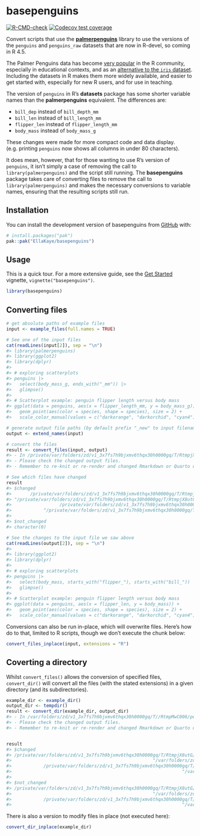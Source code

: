 
<!-- README.md is generated from README.Rmd. Please edit that file -->

# basepenguins

<!-- badges: start -->

[![R-CMD-check](https://github.com/EllaKaye/basepenguins/actions/workflows/R-CMD-check.yaml/badge.svg)](https://github.com/EllaKaye/basepenguins/actions/workflows/R-CMD-check.yaml)
[![Codecov test
coverage](https://codecov.io/gh/EllaKaye/basepenguins/graph/badge.svg)](https://app.codecov.io/gh/EllaKaye/basepenguins)
<!-- badges: end -->

Convert scripts that use the
**[palmerpenguins](https://allisonhorst.github.io/palmerpenguins/index.html)**
library to use the versions of the `penguins` and `penguins_raw`
datasets that are now in R-devel, so coming in R 4.5.

The Palmer Penguins data has become [very
popular](https://apreshill.github.io/palmerpenguins-useR-2022/) in the R
community, especially in educational contexts, and as an [alternative to
the `iris`
dataset](https://journal.r-project.org/articles/RJ-2022-020/). Including
the datasets in R makes them more widely available, and easier to get
started with, especially for new R users, and for use in teaching.

The version of `penguins` in R’s **datasets** package has some shorter
variable names than the **palmerpenguins** equivalent. The differences
are:

- `bill_dep` instead of `bill_depth_mm`
- `bill_len` instead of `bill_length_mm`
- `flipper_len` instead of `flipper_length_mm`
- `body_mass` instead of `body_mass_g`

These changes were made for more compact code and data display.
(e.g. printing `penguins` now shows all columns in under 80 characters).

It does mean, however, that for those wanting to use R’s version of
`penguins`, it isn’t simply a case of removing the call to
`library(palmerpenguins)` and the script still running. The
**basepenguins** package takes care of converting files to remove the
call to `library(palmerpenguins)` and makes the necessary conversions to
variable names, ensuring that the resulting scripts still run.

## Installation

You can install the development version of basepenguins from
[GitHub](https://github.com/) with:

``` r
# install.packages("pak")
pak::pak("EllaKaye/basepenguins")
```

## Usage

This is a quick tour. For a more extensive guide, see the [Get
Started](https://ellakaye.github.io/basepenguins/articles/basepenguins.html)
vignette, `vignette("basepenguins")`.

``` r
library(basepenguins)
```

## Converting files

``` r
# get absolute paths of example files
input <- example_files(full.names = TRUE)

# See one of the input files
cat(readLines(input[2]), sep = "\n") 
#> library(palmerpenguins)
#> library(ggplot2)
#> library(dplyr)
#> 
#> # exploring scatterplots
#> penguins |>
#>   select(body_mass_g, ends_with("_mm")) |>
#>   glimpse()
#> 
#> # Scatterplot example: penguin flipper length versus body mass
#> ggplot(data = penguins, aes(x = flipper_length_mm, y = body_mass_g)) +
#>   geom_point(aes(color = species, shape = species), size = 2) +
#>   scale_color_manual(values = c("darkorange", "darkorchid", "cyan4"))
```

``` r
# generate output file paths (by default prefix "_new" to input filenames)
output <- extend_names(input) 
```

``` r
# convert the files
result <- convert_files(input, output)
#> - In /private/var/folders/zd/v1_3x7fs7h9bjxmv6thqx30h0000gq/T/RtmpjX8utG/temp_libpath1164130dc63f2/basepenguins/extdata/penguins_new.R, ends_with("_mm") replaced on line 7 - please check that the subsitution is appropriate.
#> - Please check the changed output files.
#> - Remember to re-knit or re-render and changed Rmarkdown or Quarto documents.
```

``` r
# See which files have changed
result
#> $changed
#>       /private/var/folders/zd/v1_3x7fs7h9bjxmv6thqx30h0000gq/T/RtmpjX8utG/temp_libpath1164130dc63f2/basepenguins/extdata/analysis/penguins.qmd 
#> "/private/var/folders/zd/v1_3x7fs7h9bjxmv6thqx30h0000gq/T/RtmpjX8utG/temp_libpath1164130dc63f2/basepenguins/extdata/analysis/penguins_new.qmd" 
#>                  /private/var/folders/zd/v1_3x7fs7h9bjxmv6thqx30h0000gq/T/RtmpjX8utG/temp_libpath1164130dc63f2/basepenguins/extdata/penguins.R 
#>            "/private/var/folders/zd/v1_3x7fs7h9bjxmv6thqx30h0000gq/T/RtmpjX8utG/temp_libpath1164130dc63f2/basepenguins/extdata/penguins_new.R" 
#> 
#> $not_changed
#> character(0)
```

``` r
# See the changes to the input file we saw above
cat(readLines(output[2]), sep = "\n") 
#> 
#> library(ggplot2)
#> library(dplyr)
#> 
#> # exploring scatterplots
#> penguins |>
#>   select(body_mass, starts_with("flipper_"), starts_with("bill_")) |>
#>   glimpse()
#> 
#> # Scatterplot example: penguin flipper length versus body mass
#> ggplot(data = penguins, aes(x = flipper_len, y = body_mass)) +
#>   geom_point(aes(color = species, shape = species), size = 2) +
#>   scale_color_manual(values = c("darkorange", "darkorchid", "cyan4"))
```

Conversions can also be run in-place, which will overwrite files. Here’s
how do to that, limited to R scripts, though we don’t execute the chunk
below:

``` r
convert_files_inplace(input, extensions = "R")
```

## Coverting a directory

Whilst `convert_files()` allows the conversion of specified files,
`convert_dir()` will convert all the files (with the stated extensions)
in a given directory (and its subdirectories).

``` r
example_dir <- example_dir()
output_dir <- tempdir()
result <- convert_dir(example_dir, output_dir)
#> - In /var/folders/zd/v1_3x7fs7h9bjxmv6thqx30h0000gq/T//RtmpMwC006/penguins.R, ends_with("_mm") replaced on line 7 - please check that the subsitution is appropriate.
#> - Please check the changed output files.
#> - Remember to re-knit or re-render and changed Rmarkdown or Quarto documents.
```

``` r

result
#> $changed
#> /private/var/folders/zd/v1_3x7fs7h9bjxmv6thqx30h0000gq/T/RtmpjX8utG/temp_libpath1164130dc63f2/basepenguins/extdata/analysis/penguins.qmd 
#>                                                     "/var/folders/zd/v1_3x7fs7h9bjxmv6thqx30h0000gq/T//RtmpMwC006/analysis/penguins.qmd" 
#>            /private/var/folders/zd/v1_3x7fs7h9bjxmv6thqx30h0000gq/T/RtmpjX8utG/temp_libpath1164130dc63f2/basepenguins/extdata/penguins.R 
#>                                                                "/var/folders/zd/v1_3x7fs7h9bjxmv6thqx30h0000gq/T//RtmpMwC006/penguins.R" 
#> 
#> $not_changed
#> /private/var/folders/zd/v1_3x7fs7h9bjxmv6thqx30h0000gq/T/RtmpjX8utG/temp_libpath1164130dc63f2/basepenguins/extdata/analysis/penguins_new.qmd 
#>                                                     "/var/folders/zd/v1_3x7fs7h9bjxmv6thqx30h0000gq/T//RtmpMwC006/analysis/penguins_new.qmd" 
#>            /private/var/folders/zd/v1_3x7fs7h9bjxmv6thqx30h0000gq/T/RtmpjX8utG/temp_libpath1164130dc63f2/basepenguins/extdata/penguins_new.R 
#>                                                                "/var/folders/zd/v1_3x7fs7h9bjxmv6thqx30h0000gq/T//RtmpMwC006/penguins_new.R"
```

There is also a version to modify files in place (not executed here):

``` r
convert_dir_inplace(example_dir)
```
